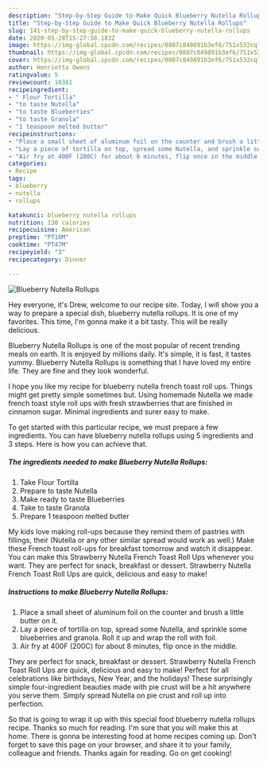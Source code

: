 ```yaml
---
description: "Step-by-Step Guide to Make Quick Blueberry Nutella Rollups"
title: "Step-by-Step Guide to Make Quick Blueberry Nutella Rollups"
slug: 141-step-by-step-guide-to-make-quick-blueberry-nutella-rollups
date: 2020-05-28T15:27:58.183Z
image: https://img-global.cpcdn.com/recipes/0807c849891b3ef6/751x532cq70/blueberry-nutella-rollups-recipe-main-photo.jpg
thumbnail: https://img-global.cpcdn.com/recipes/0807c849891b3ef6/751x532cq70/blueberry-nutella-rollups-recipe-main-photo.jpg
cover: https://img-global.cpcdn.com/recipes/0807c849891b3ef6/751x532cq70/blueberry-nutella-rollups-recipe-main-photo.jpg
author: Henrietta Owens
ratingvalue: 5
reviewcount: 10381
recipeingredient:
- " Flour Tortilla"
- "to taste Nutella"
- "to taste Blueberries"
- "to taste Granola"
- "1 teaspoon melted butter"
recipeinstructions:
- "Place a small sheet of aluminum foil on the counter and brush a little butter on it."
- "Lay a piece of tortilla on top, spread some Nutella, and sprinkle some blueberries and granola. Roll it up and wrap the roll with foil."
- "Air fry at 400F (200C) for about 8 minutes, flip once in the middle."
categories:
- Recipe
tags:
- blueberry
- nutella
- rollups

katakunci: blueberry nutella rollups 
nutrition: 130 calories
recipecuisine: American
preptime: "PT10M"
cooktime: "PT47M"
recipeyield: "3"
recipecategory: Dinner

---
```



![Blueberry Nutella Rollups](https://img-global.cpcdn.com/recipes/0807c849891b3ef6/751x532cq70/blueberry-nutella-rollups-recipe-main-photo.jpg)

Hey everyone, it's Drew, welcome to our recipe site. Today, I will show you a way to prepare a special dish, blueberry nutella rollups. It is one of my favorites. This time, I'm gonna make it a bit tasty. This will be really delicious.

Blueberry Nutella Rollups is one of the most popular of recent trending meals on earth. It is enjoyed by millions daily. It's simple, it is fast, it tastes yummy. Blueberry Nutella Rollups is something that I have loved my entire life. They are fine and they look wonderful.

I hope you like my recipe for blueberry nutella french toast roll ups. Things might get pretty simple sometimes but. Using homemade Nutella we made french toast style roll ups with fresh strawberries that are finished in cinnamon sugar. Minimal ingredients and surer easy to make.


To get started with this particular recipe, we must prepare a few ingredients. You can have blueberry nutella rollups using 5 ingredients and 3 steps. Here is how you can achieve that.

<!--inarticleads1-->

##### The ingredients needed to make Blueberry Nutella Rollups:

1. Take  Flour Tortilla
1. Prepare to taste Nutella
1. Make ready to taste Blueberries
1. Take to taste Granola
1. Prepare 1 teaspoon melted butter


My kids love making roll-ups because they remind them of pastries with fillings, their (Nutella or any other similar spread would work as well.) Make these French toast roll-ups for breakfast tomorrow and watch it disappear. You can make this Strawberry Nutella French Toast Roll Ups whenever you want. They are perfect for snack, breakfast or dessert. Strawberry Nutella French Toast Roll Ups are quick, delicious and easy to make! 

<!--inarticleads2-->

##### Instructions to make Blueberry Nutella Rollups:

1. Place a small sheet of aluminum foil on the counter and brush a little butter on it.
1. Lay a piece of tortilla on top, spread some Nutella, and sprinkle some blueberries and granola. Roll it up and wrap the roll with foil.
1. Air fry at 400F (200C) for about 8 minutes, flip once in the middle.


They are perfect for snack, breakfast or dessert. Strawberry Nutella French Toast Roll Ups are quick, delicious and easy to make! Perfect for all celebrations like birthdays, New Year, and the holidays! These surprisingly simple four-ingredient beauties made with pie crust will be a hit anywhere you serve them. Simply spread Nutella on pie crust and roll up into perfection. 

So that is going to wrap it up with this special food blueberry nutella rollups recipe. Thanks so much for reading. I'm sure that you will make this at home. There is gonna be interesting food at home recipes coming up. Don't forget to save this page on your browser, and share it to your family, colleague and friends. Thanks again for reading. Go on get cooking!
